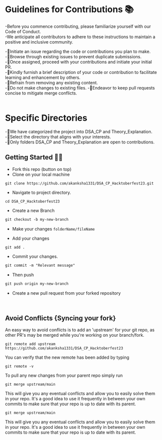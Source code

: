 # Guidelines for Contributions 📚
-Before you commence contributing, please familiarize yourself with our Code of Conduct. <br>
-We anticipate all contributors to adhere to these instructions to maintain a positive and inclusive community.<br>

-🎯Initiate an issue regarding the code or contributions you plan to make.<br>
-🎯Browse through existing issues to prevent duplicate submissions.<br>
-🎯Once assigned, proceed with your contributions and initiate your initial PR.<br>
-🎯Kindly furnish a brief description of your code or contribution to facilitate learning and enhancement by others.<br>
-🎯Refrain from removing any existing content.<br>
-🎯Do not make changes to existing files.
-🎯Endeavor to keep pull requests concise to mitigate merge conflicts.<br>
<br>


# Specific Directories<br>
-🧩We have categorized the project into DSA_CP and Theory_Explanation. <br>
-🧩Select the directory that aligns with your interests.<br>
-🧩Only folders DSA_CP and Theory_Explanation are open to contributions.<br>



## Getting Started 🤩🤗

- Fork this repo (button on top)
- Clone on your local machine

```terminal
git clone https://github.com/akanksha1331/DSA_CP_Hacktoberfest23.git
```
- Navigate to project directory.
```terminal
cd DSA_CP_Hacktoberfest23
```

- Create a new Branch

```markdown
git checkout -b my-new-branch
```
- Make your changes `folderName/fileName`

- Add your changes
```markdown
git add .
```
- Commit your changes.

```markdown
git commit -m "Relevant message"
```
- Then push 
```markdown
git push origin my-new-branch
```


- Create a new pull request from your forked repository

<br>

## Avoid Conflicts {Syncing your fork}

An easy way to avoid conflicts is to add an 'upstream' for your git repo, as other PR's may be merged while you're working on your branch/fork.   

```terminal
git remote add upstream https://github.com/akanksha1331/DSA_CP_Hacktoberfest23
```

You can verify that the new remote has been added by typing
```terminal
git remote -v
```

To pull any new changes from your parent repo simply run
```terminal
git merge upstream/main
```

This will give you any eventual conflicts and allow you to easily solve them in your repo. It's a good idea to use it frequently in between your own commits to make sure that your repo is up to date with its parent.

```terminal
git merge upstream/main
```

This will give you any eventual conflicts and allow you to easily solve them in your repo. It's a good idea to use it frequently in between your own commits to make sure that your repo is up to date with its parent.
